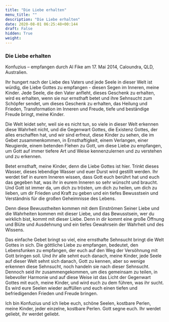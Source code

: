```yaml
---
title: "Die Liebe erhalten"
menu_title: ""
description: "Die Liebe erhalten"
date: 2020-08-01 06:25:48+00:144
draft: False
hidden: True
weight:
---
```

### Die Liebe erhalten

Konfuzius – empfangen durch Al Fike am 17. Mai 2014, Caloundra, QLD, Australien.

Ihr hungert nach der Liebe des Vaters und jede Seele in dieser Welt ist würdig, die Liebe Gottes zu empfangen - diesen Segen im Inneren, meine Kinder. Jede Seele, die den Vater anfleht, dieses Geschenk zu erhalten, wird es erhalten, wenn sie nur ernsthaft betet und ihre Sehnsucht zum Schöpfer sendet, um dieses Geschenk zu erhalten, das Heilung und Frieden, Transformation im Inneren und Freude, tiefe und beständige Freude bringt, meine Kinder.

Die Welt leidet sehr, weil sie es nicht tun, so viele in dieser Welt erkennen diese Wahrheit nicht, und die Gegenwart Gottes, die Existenz Gottes, der alles erschaffen hat, und wir sind erfreut, diese Kinder zu sehen, die im Gebet zusammenkommen, in Ernsthaftigkeit, einem Verlangen, einer Neugierde, einem betenden Flehen zu Gott, um diese Liebe zu empfangen, um Gott auf immer tiefere Art und Weise kennenzulernen und zu verstehen und zu erkennen.

Betet ernsthaft, meine Kinder, denn die Liebe Gottes ist hier. Trinkt dieses Wasser, dieses lebendige Wasser und euer Durst wird gestillt werden. Ihr werdet tief in eurem Inneren wissen, dass Gott euch berührt hat und euch das gegeben hat, was ihr in eurem Inneren so sehr wünscht und braucht. Und Gott ist immer da, um dich zu trösten, um dich zu heilen, um dich zu lieben, um dir Frieden und Kraft zu geben und ein tiefes Bewusstsein und Verständnis für die großen Geheimnisse des Lebens.

Denn diese Bewusstheiten kommen mit dem Einströmen Seiner Liebe und die Wahrheiten kommen mit dieser Liebe, und das Bewusstsein, wer du wirklich bist, kommt mit dieser Liebe. Denn in dir kommt eine große Öffnung und Blüte und Ausdehnung und ein tiefes Gewahrsein der Wahrheit und des Wissens.

Das einfache Gebet bringt so viel, eine ernsthafte Sehnsucht bringt die Welt Gottes in sich. Die göttliche Liebe zu empfangen, bedeutet, den Lebensfunken zu empfangen, der euch auf den Weg der Versöhnung mit Gott bringen soll. Und ihr alle sehnt euch danach, meine Kinder, jede Seele auf dieser Welt sehnt sich danach, Gott zu kennen, aber so wenige erkennen diese Sehnsucht, noch handeln sie nach dieser Sehnsucht. Dennoch seid ihr zusammengekommen, um dies gemeinsam zu teilen, in liebevoller Harmonie und auf diese Weise ist das Licht der Gegenwart Gottes mit euch, meine Kinder, und wird euch zu dem führen, was ihr sucht. Es wird eure Seelen wieder auffüllen und euch einen tiefen und befriedigenden Frieden und Freude bringen.

Ich bin Konfuzius und ich liebe euch, schöne Seelen, kostbare Perlen, meine Kinder, jeder einzelne, kostbare Perlen. Gott segne euch. Ihr werdet geliebt, ihr werdet geliebt.
